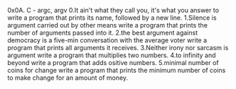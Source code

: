 0x0A. C - argc, argv
0.It ain't what they call you, it's what you answer to 
write a program that prints its name, followed by a new line.
1.Silence is argument carried out by other means
write a program that prints the number of arguments passed into it.
2.the best argument against democracy is a five-min conversation with the average voter
write a program that prints all arguments it receives.
3.Neither irony nor sarcasm is argument
write a program that multiplies two numbers.
4.to infinity and beyond 
write a program that adds ositive numbers.
5.minimal number of coins for change 
write a program that prints the minimum number of coins to make change for an amount of money.
